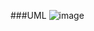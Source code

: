###UML
![image](https://github.com/azambrano02/Tienda-Electronica/assets/146024498/5832327f-dc7f-4b47-b7aa-d3ee1359e086)
